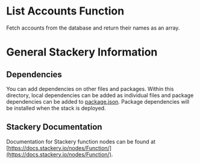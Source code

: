 # List Accounts Function
Fetch accounts from the database and return their names as an array.

# General Stackery Information
## Dependencies
You can add dependencies on other files and packages.
Within this directory, local dependencies can be added as individual files and
package dependencies can be added to [package.json](https://docs.npmjs.com/files/package.json).
Package dependencies will be installed when the stack is deployed.

## Stackery Documentation
Documentation for Stackery function nodes can be found at [https://docs.stackery.io/nodes/Function/](https://docs.stackery.io/nodes/Function/).
